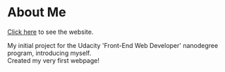 # About Me

[Click here](http://rajiv-shankar.github.io/Udacity-FEND-Project-0/) to see the website.

My initial project for the Udacity 'Front-End Web Developer' nanodegree program, introducing myself.  
Created my very first webpage!
